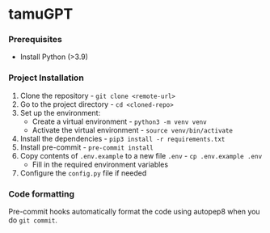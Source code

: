# tamuGPT


### Prerequisites
* Install Python (>3.9)


### Project Installation
1. Clone the repository - `git clone <remote-url>`
1. Go to the project directory - `cd <cloned-repo>`
1. Set up the environment:
    * Create a virtual environment - `python3 -m venv venv`
    * Activate the virtual environment - `source venv/bin/activate`
1. Install the dependencies - `pip3 install -r requirements.txt`
1. Install pre-commit - `pre-commit install`
1. Copy contents of `.env.example` to a new file `.env` - `cp .env.example .env`
    * Fill in the required environment variables
1. Configure the `config.py` file if needed


### Code formatting
Pre-commit hooks automatically format the code using autopep8 when you do `git commit`.
